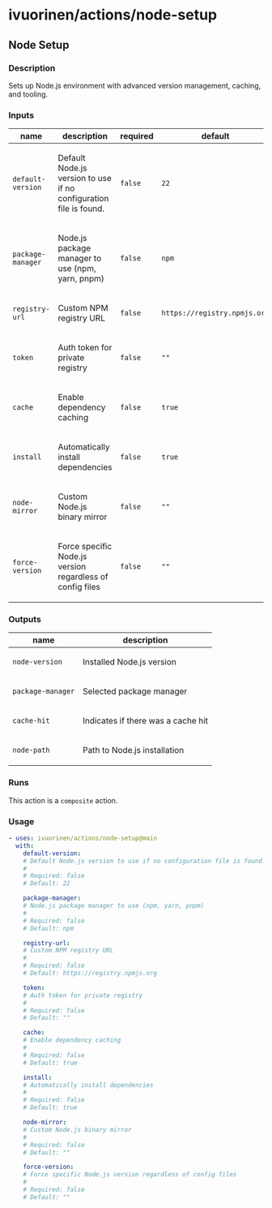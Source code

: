 # ivuorinen/actions/node-setup

## Node Setup

### Description

Sets up Node.js environment with advanced version management, caching, and tooling.

### Inputs

| name              | description                                                              | required | default                      |
| ----------------- | ------------------------------------------------------------------------ | -------- | ---------------------------- |
| `default-version` | <p>Default Node.js version to use if no configuration file is found.</p> | `false`  | `22`                         |
| `package-manager` | <p>Node.js package manager to use (npm, yarn, pnpm)</p>                  | `false`  | `npm`                        |
| `registry-url`    | <p>Custom NPM registry URL</p>                                           | `false`  | `https://registry.npmjs.org` |
| `token`           | <p>Auth token for private registry</p>                                   | `false`  | `""`                         |
| `cache`           | <p>Enable dependency caching</p>                                         | `false`  | `true`                       |
| `install`         | <p>Automatically install dependencies</p>                                | `false`  | `true`                       |
| `node-mirror`     | <p>Custom Node.js binary mirror</p>                                      | `false`  | `""`                         |
| `force-version`   | <p>Force specific Node.js version regardless of config files</p>         | `false`  | `""`                         |

### Outputs

| name              | description                               |
| ----------------- | ----------------------------------------- |
| `node-version`    | <p>Installed Node.js version</p>          |
| `package-manager` | <p>Selected package manager</p>           |
| `cache-hit`       | <p>Indicates if there was a cache hit</p> |
| `node-path`       | <p>Path to Node.js installation</p>       |

### Runs

This action is a `composite` action.

### Usage

```yaml
- uses: ivuorinen/actions/node-setup@main
  with:
    default-version:
    # Default Node.js version to use if no configuration file is found.
    #
    # Required: false
    # Default: 22

    package-manager:
    # Node.js package manager to use (npm, yarn, pnpm)
    #
    # Required: false
    # Default: npm

    registry-url:
    # Custom NPM registry URL
    #
    # Required: false
    # Default: https://registry.npmjs.org

    token:
    # Auth token for private registry
    #
    # Required: false
    # Default: ""

    cache:
    # Enable dependency caching
    #
    # Required: false
    # Default: true

    install:
    # Automatically install dependencies
    #
    # Required: false
    # Default: true

    node-mirror:
    # Custom Node.js binary mirror
    #
    # Required: false
    # Default: ""

    force-version:
    # Force specific Node.js version regardless of config files
    #
    # Required: false
    # Default: ""
```
